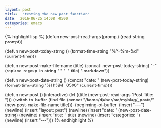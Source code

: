 ```yaml
---
layout: post
title:  "testing the new-post function"
date:  2016-06-25 14:08 -0500
categories: emacs
---
```



{% highlight lisp %}
(defun new-post-read-args (prompt)
  (read-string prompt))
  
(defun new-post-today-string ()
   (format-time-string "%Y-%m-%d" (current-time)))

(defun new-post-make-file-name (title)
  (concat
   (new-post-today-string)
   "-"
   (replace-regexp-in-string " " "-" title)
   ".markdown"))

(defun new-post-date-string ()
  (concat "date: "
	  (new-post-today-string)
	  (format-time-string "%H:%M -0500" (current-time))))

(defun new-post ()
  (interactive)
  (let ((title (new-post-read-args "Post Title: ")))
  (switch-to-buffer
   (find-file
    (concat "/home/djuber/src/myblog/_posts/"
	    (new-post-make-file-name title))))
  (beginning-of-buffer)
  (insert "---")
  (newline)
  (insert "layout: post")
  (newline)
  (insert "date: " (new-post-date-string) 
  (newline)
  (insert "title: " title)
  (newline)
  (insert   "categories: ")
  (newline)
  (insert "---")))
{% endhighlight %}
